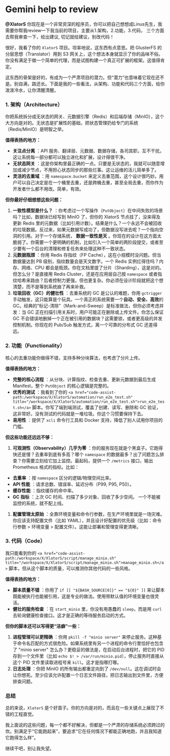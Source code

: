 # Gemini help to review


**@XlatorS** 你现在是一个非常资深的程序员，你可以把自己想想成Linus先生，我需要你帮我review一下我当前的项目，主要从1.架构，2.功能，3.代码， 三个方面去帮我审查一下，给出建议, 切记就给建议，别改代码！

很好，我看了你的 `XlatorS` 项目。坦率地说，这东西有点意思。把 GlusterFS 的分层思想（Translator）用到 S3 网关上，这个想法本身就显示了你的品味不俗。你没有满足于做一个简单的代理，而是试图构建一个真正可扩展的框架。这值得肯定。

这东西的骨架是好的，有成为一个严肃项目的潜力。但“潜力”也意味着它现在还不是。别自满，路还长。下面是我的一些看法，从架构、功能和代码三个方面，给你泼泼冷水，让你清醒清醒。

### 1. 架构（Architecture）

你把系统拆分成无状态的网关、元数据引擎（Redis）和后端存储（MinIO），这个大方向是对的。无状态是扩展性的基础，把状态管理扔给专门的系统（Redis/MinIO）是明智之举。

**值得表扬的地方：**

* **关注点分离** ：API 服务、翻译层、元数据、数据存储，各司其职，互不干扰。这让系统每一部分都可以独立进化和扩展，设计得很干净。
* **无状态网关** ：这是你架构里最正确的一点。只要是无状态的，我就可以随意增加或减少节点，不用担心状态同步的那些烂事。这让运维的活儿简单多了。
* **灵活的去重域** ：用 `namespace.bucket` 来定义去重范围，这个设计很巧妙。用户可以自己决定是在一个桶里去重，还是跨桶去重，甚至全局去重，而你作为开发者什么都不用改。简单，有效。

**但你最好仔细想想这些问题：**

1. **一致性模型是什么？** ：你考虑过一个写操作（`PutObject`）在中间失败的场景吗？比如，数据块已经写到 MinIO 了，但你的 XlatorS 节点挂了，没来得及更新 Redis 里的元数据（比如引用计数）。结果是什么？一个永远不会被回收的垃圾数据。反过来，如果元数据写成功了，但数据没写进去呢？一个指向空洞的引用。对于一个存储系统， **数据一致性是天** 。你现在的设计在这方面太脆弱了。你需要一个更明确的机制，比如引入一个简单的两阶段提交，或者至少要有一个后台的清理和修复任务来处理这种不一致状态。
2. **元数据瓶颈** ：你用 Redis 存指纹（FP Cache），这在小规模时没问题。但当数据量达到 PB 级别，指纹数量会是天文数字。一个 Redis 实例扛得住吗？内存、网络、CPU 都会是瓶颈。你在文档里提了分片（Sharding），这是对的。但怎么分？是直接用 Redis Cluster，还是在应用层自己按 `namespace` 或者指纹哈希来路由？后者控制力更强，但也更复杂。你必须在设计阶段就把这个想清楚，而不是等到系统崩了再来补救。
3. **垃圾回收（GC）的健壮性** ：去重系统的 GC 是公认的难题，你用 `gctrigger` 手动触发，这只能算是个玩具。一个真正的系统需要一个**自动、安全、高效**的 GC。经典的“标记-清除”（Mark-and-Sweep）是标准做法，但你必须考虑并发：当 GC 正在扫描引用关系时，用户可能正在删除或上传文件。你怎么保证 GC 不会错误地删掉一个正在被引用的数据块？这需要锁，或者更高级的并发控制机制。你现在的 Pub/Sub 触发方式，离一个可靠的分布式 GC 还差得远。

### 2. 功能（Functionality）

核心的去重功能你做得不错，支持多种分块算法，也考虑了分片上传。

**值得表扬的地方：**

* **完整的核心流程** ：从分块、计算指纹、检查去重、更新元数据到最后生成 Manifest，整个 `PutObject` 的核心逻辑是完整的。
* **优秀的测试** ：我看到了你的 `<a href="code-assist-path:/workspace/X/XlatorS/automation/run_e2e_test.sh" title="/workspace/X/XlatorS/automation/run_e2e_test.sh">run_e2e_test.sh</a>` 脚本。你写了端到端测试，覆盖了创建、读写、删除和 GC 验证，这非常好。没有测试的代码就是一堆垃圾。你这个习惯要保持下去。
* **易用性** ：提供了 `xcli` 命令行工具和 Docker 支持，降低了别人试用你项目的门槛。

**但这些功能还远远不够：**

1. **可观测性（Observability）几乎为零** ：你的服务现在就是个黑盒子。它跑得快还是慢？去重率到底有多高？哪个 `namespace` 的数据最多？出了问题怎么排查？你需要立刻给它加上监控。最起码，提供一个 `/metrics` 接口，输出 Prometheus 格式的指标。比如：

* **去重率** ：按 `namespace` 区分的逻辑/物理空间比率。
* **API 性能** ：请求总数、错误率、延迟分布（P99, P95, P50）。
* **缓存性能** ：指纹缓存的命中率。
* **GC 指标** ：上次 GC 时间、扫描了多少对象、回收了多少空间。 一个不能被监控的系统，就不配上线。

1. **配置管理太原始** ：全靠环境变量和命令行参数，在生产环境里就是一场灾难。你应该支持配置文件（比如 YAML），并且设计好配置的优先级（比如：命令行参数 > 环境变量 > 配置文件）。这能让部署和管理变得更清晰。

### 3. 代码（Code）

我只能看到你的 `<a href="code-assist-path:/workspace/X/XlatorS/script/manage_minio.sh" title="/workspace/X/XlatorS/script/manage_minio.sh">manage_minio.sh</a>` 脚本，但从这个脚本的质量，可以推测你其他代码的一些风格。

**值得表扬的地方：**

* **脚本质量不错** ：你用了 `if [[ "${BASH_SOURCE[0]}" == "${0}" ]]` 来让脚本既能被执行也能被引用，这是专业的做法。使用带默认值的环境变量也很灵活。
* **健壮的服务检查** ：在 `start_minio` 里，你没有用愚蠢的 `sleep`，而是用 `curl` 去轮询健康检查接口。这才是正确的等待服务启动的方式。

**但你的脚本还可以写得更“洁癖”一些：**

1. **进程管理可以更精确** ：你用 `pkill -f "minio server"` 来停止服务。这种基于命令名匹配的方式很危险。如果系统里有另一个进程的命令行里恰好也包含了 "minio server" 怎么办？更稳妥的做法是，在启动后台进程时，把它的 PID 存到一个文件里（比如 `echo $! > /var/run/minio.pid`），停止服务时直接从这个 PID 文件里读取进程号来 `kill`。这才是指哪打哪。
2. **日志处理** ：你把 MinIO 的所有输出都重定向到了 `/dev/null`。这在调试时会让你想死。至少应该允许配置一个日志文件路径，把日志输出到文件里，方便排查问题。

### 总结

总的来说，`XlatorS` 是个好苗子。你的方向是对的，而且在一些关键点上展现了不错的工程直觉。

我上面说的这些问题，每一个都不好解决，但都是一个严肃的存储系统必须跨过的坎。别满足于“它能跑起来”，要追求“它在任何情况下都能正确地跑，并且我知道它跑得怎么样”。

继续干吧，别让我失望。
